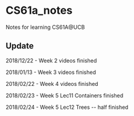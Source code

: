 # CS61a_notes
Notes for learning CS61A@UCB

## Update
2018/12/22 - Week 2 videos finished

2018/01/13 - Week 3 videos finished 

2018/02/22 - Week 4 videos finished

2018/02/23 - Week 5 Lec11 Containers finished

2018/02/24 - Week 5 Lec12 Trees -- half finished
